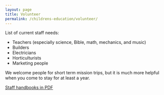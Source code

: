 ```yaml
---
layout: page
title: Volunteer
permalink: /childrens-education/volunteer/
---
```


List of current staff needs:

- Teachers (especially science, Bible, math, mechanics, and music)
- Builders
- Electricians
- Horticulturists
- Marketing people

We welcome people for short term mission trips, but it is much more helpful when
you come to stay for at least a year.

<a href="{{ site.url }}{{ site.baseurl }}/_assets/Volunteer Handbook.pdf" target="_blank">Staff handbooks in PDF</a>
